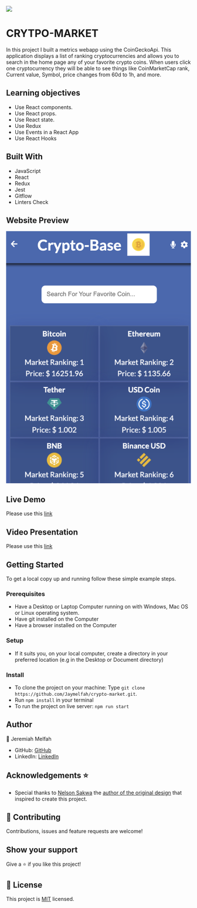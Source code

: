 ![](https://img.shields.io/badge/Microverse-blueviolet)

# CRYTPO-MARKET
In this project I built a metrics webapp using the CoinGeckoApi. This application displays a list of ranking cryptocurrencies
and allows you to search in the home page any of your favorite crypto coins. When users click one cryptocurrency they will be able to see things like CoinMarketCap rank, Current value, Symbol, price changes from 60d to 1h, and more.

 ## Learning objectives
- Use React components.
- Use React props.
- Use React state.
- Use Redux
- Use Events in a React App
- Use React Hooks

## Built With

- JavaScript
- React
- Redux
- Jest
- Gitflow
- Linters Check

## Website Preview
![Preview](./src/images/Screenshot%202022-11-22%20at%204.19.31%20PM.png)

## Live Demo
Please use this [link](https://effervescent-stroopwafel-cbea62.netlify.app)

## Video Presentation
Please use this [link](https://www.loom.com/share/6ad034c4fa3a412ea29b11bd77a2ee6f)

## Getting Started

To get a local copy up and running follow these simple example steps.

### Prerequisites

- Have a Desktop or Laptop Computer running on with Windows, Mac OS or Linux operating system.
- Have git installed on the Computer
- Have a browser installed on the Computer

### Setup

- If it suits you, on your local computer, create a directory in your preferred location (e.g in the Desktop or Document directory)

### Install
- To clone the project on your machine: Type `git clone https://github.com/Jaymelfah/crypto-market.git`.
- Run `npm install` in your terminal
- To run the project on  live server:
`npm run start`

## Author

👤 Jeremiah Melfah

- GitHub: [GitHub](https://github.com/Jaymelfah)
- LinkedIn: [LinkedIn](https://www.linkedin.com/in/jeremiah-ekow-melfah-a4402a161/)

## Acknowledgements ⭐️

- Special thanks to [Nelson Sakwa](https://www.behance.net/sakwadesignstudio) the [author of the original design](https://www.behance.net/gallery/31579789/Ballhead-App-(Free-PSDs)) that inspired to create this project.

## 🤝 Contributing

Contributions, issues and feature requests are welcome!

## Show your support

Give a ⭐️ if you like this project!


## 📝 License

This project is [MIT](LICENSE.md) licensed.